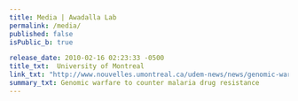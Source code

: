 ```yaml
---
title: Media | Awadalla Lab
permalink: /media/
published: false
isPublic_b: true

release_date: 2010-02-16 02:23:33 -0500
title_txt: 	University of Montreal
link_txt: "http://www.nouvelles.umontreal.ca/udem-news/news/genomic-warfare-to-counter-malaria-drug-resistance.html"
summary_txt: Genomic warfare to counter malaria drug resistance
---
```

